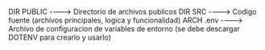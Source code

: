 DIR PUBLIC  ----> Directorio de archivos publicos
DIR SRC  ----> Codigo fuente (archivos principales, logica y funcionalidad)
ARCH .env  ----> Archivo de configuracion de variables de entorno (se debe descargar DOTENV para crearlo y usarlo)